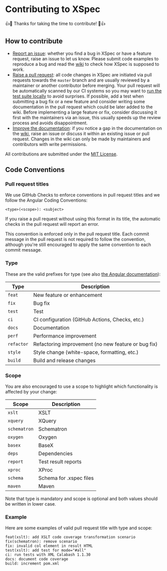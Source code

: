 # Contributing to XSpec

:+1::tada: Thanks for taking the time to contribute! :tada::+1:

## How to contribute

- [Report an issue](https://github.com/xspec/xspec/issues/new): whether you find a bug in XSpec or have a feature request, raise an issue to let us know. Please submit code examples to reproduce a bug and read the [wiki](https://github.com/xspec/xspec/wiki) to check how XSpec is supposed to work.
- [Raise a pull request](https://github.com/xspec/xspec/pulls): all code changes in XSpec are initiated via pull requests towards the `master` branch and are usually reviewed by a maintainer or another contributor before merging. Your pull request will be automatically scanned by our CI systems so you may want to [run the test suite locally](https://github.com/xspec/xspec/wiki/How-to-Run-the-Test-Suite-Locally) to avoid surprises. If possible, add a test when submitting a bug fix or a new feature and consider writing some documentation in the pull request which could be later added to the wiki. Before implementing a large feature or fix, consider discussing it first with the maintainers via an issue, this usually speeds up the review process and avoids disappointment.
- [Improve the documentation](https://github.com/xspec/xspec/wiki): if you notice a gap in the documentation on the [wiki](https://github.com/xspec/xspec/wiki), raise an issue or discuss it within an existing issue or pull request. Changes in the wiki can only be made by maintainers and contributors with write permissions.

All contributions are submitted under the [MIT License](https://github.com/xspec/xspec/blob/master/LICENSE).

## Code Conventions

### Pull request titles

We use GitHub Checks to enforce conventions in pull request titles and we follow the Angular Coding Conventions:

`<type>(<scope>): <subject>`

If you raise a pull request without using this format in its title, the automatic checks in the pull request will report an error.

This convention is enforced only in the pull request title. Each commit message in the pull request is not required to follow the convention, although you're still encouraged to apply the same convention to each commit message.

### Type

These are the valid prefixes for type (see also [the Angular documentation](https://github.com/angular/angular/blob/master/CONTRIBUTING.md#type)):

| Type | Description |
| --- | --- |
| `feat` | New feature or enhancement |
| `fix` | Bug fix |
| `test` | Test |
| `ci` | CI configuration (GitHub Actions, Checks, etc.) |
| `docs` | Documentation |
| `perf` | Performance improvement |
| `refactor` | Refactoring improvement (no new feature or bug fix) |
| `style` | Style change (white-space, formatting, etc.) |
| `build` | Build and release changes |

### Scope

You are also encouraged to use a scope to highlight which functionality is affected by your change:  

| Scope | Description |
| --- | --- |
| `xslt` | XSLT |
| `xquery` | XQuery |
| `schematron` | Schematron |
| `oxygen` | Oxygen |
| `basex` | BaseX |
| `deps` | Dependencies |
| `report` | Test result reports |
| `xproc` | XProc |
| `schema` | Schema for .xspec files |
| `maven` | Maven |

Note that type is mandatory and scope is optional and both values should be written in lower case.

### Example

Here are some examples of valid pull request title with type and scope:

```
feat(xslt): add XSLT code coverage transformation scenario
fix(schematron): remove scenario
fix: invalid col element in result HTML
test(xslt): add test for mode="#all"
ci: run tests with XML Calabash 1.1.30
docs: document code coverage
build: increment pom.xml
```
